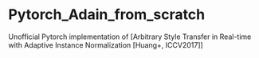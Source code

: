 # Pytorch_Adain_from_scratch
Unofficial Pytorch implementation of [Arbitrary Style Transfer in Real-time with Adaptive Instance Normalization [Huang+, ICCV2017]]
